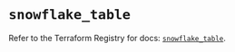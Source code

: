 # `snowflake_table`

Refer to the Terraform Registry for docs: [`snowflake_table`](https://registry.terraform.io/providers/snowflake-labs/snowflake/0.90.0/docs/resources/table).
